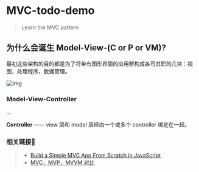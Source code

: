 # MVC-todo-demo
> Learn the MVC pattern
## 为什么会诞生 Model-View-(C or P or VM)?

最初这些架构的目的都是为了将带有图形界面的应用解构成各司其职的几块：视图，处理程序，数据管理。

![img](https://cdn-images-1.medium.com/max/2730/1*EyHs4py3rl8WsAKhno-oSw.png)

### Model-View-Controller
...

**Controller** —— view 层和 model 层经由一个或多个 controller 绑定在一起。

### 相关链接🔗
> + [Build a Simple MVC App From Scratch in JavaScript](https://www.taniarascia.com/javascript-mvc-todo-app/)
> + [MVC，MVP，MVVM 对比](https://github.com/xitu/gold-miner/blob/master/article/2020/mvc-vs-mvp-vs-mvvm.md)
